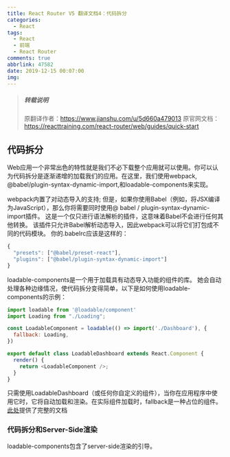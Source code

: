 ```yaml
---
title: React Router V5 翻译文档4：代码拆分
categories:
  - React
tags:
  - React
  - 前端
  - React Router
comments: true
abbrlink: 47582
date: 2019-12-15 00:07:00
img:
---
```

> ##### 转载说明
> 原翻译作者：https://www.jianshu.com/u/5d660a479013
> 原官网文档：https://reacttraining.com/react-router/web/guides/quick-start

## 代码拆分
Web应用一个非常出色的特性就是我们不必下载整个应用就可以使用。你可以认为代码拆分是逐渐递增的加载我们的应用。在这里，我们使用webpack, @babel/plugin-syntax-dynamic-import,和loadable-components来实现。  

webpack内置了对动态导入的支持; 但是，如果你使用Babel（例如，将JSX编译为JavaScript），那么你将需要同时使用@ babel / plugin-syntax-dynamic-import插件。 这是一个仅只进行语法解析的插件，这意味着Babel不会进行任何其他转换。 该插件只允许Babel解析动态导入，因此webpack可以将它们打包成不同的代码模块。 你的.babelrc应该是这样的：
```js
{
  "presets": ["@babel/preset-react"],
  "plugins": ["@babel/plugin-syntax-dynamic-import"]
}
```
loadable-components是一个用于加载具有动态导入功能的组件的库。 她会自动处理各种边缘情况，使代码拆分变得简单，以下是如何使用loadable-components的示例：
```js
import loadable from '@loadable/component'
import Loading from "./Loading";

const LoadableComponent = loadable(() => import('./Dashboard'), {
  fallback: Loading,
})

export default class LoadableDashboard extends React.Component {
  render() {
    return <LoadableComponent />;
  }
}
```
只需使用LoadableDashboard（或任何你自定义的组件），当你在应用程序中使用它时，它将自动加载和渲染。在实际组件加载时，fallback是一种占位的组件。[此处](https://www.smooth-code.com/open-source/loadable-components/docs/getting-started/)提供了完整的文档  

### 代码拆分和Server-Side渲染
loadable-components包含了server-side渲染的引导。